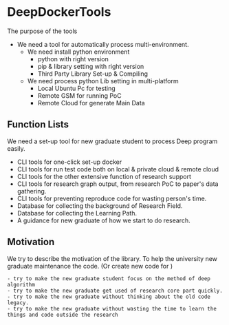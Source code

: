 
# DeepDockerTools

The purpose of the tools

- We need a tool for automatically process multi-environment.
    - We need install python environment
        - python with right version
        - pip & library setting with right version
        - Third Party Library Set-up & Compiling
    - We need process python Lib setting in multi-platform
        - Local Ubuntu Pc for testing
        - Remote GSM for running PoC
        - Remote Cloud for generate Main Data

## Function Lists
We need a set-up tool for new graduate student to process Deep program easily.
- CLI tools for one-click set-up docker
- CLI tools for run test code both on local & private cloud & remote cloud
- CLI tools for the other extensive function of research support
- CLI tools for research graph output, from research PoC to paper's data gathering.
- CLI tools for preventing reproduce code for wasting person's time.
- Database for collecting the background of Research Field.
- Database for collecting the Learning Path.
- A guidance for new graduate of how we start to do research.

## Motivation
We try to describe the motivation of the library.
To help the university new graduate maintenance the code. (Or create new code for )

    - try to make the new graduate student focus on the method of deep algorithm
    - try to make the new graduate get used of research core part quickly.
    - try to make the new graduate without thinking about the old code legacy.
    - try to make the new graduate without wasting the time to learn the things and code outside the research
